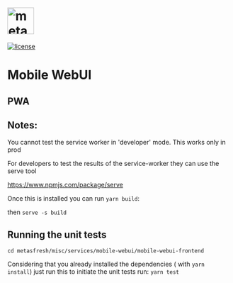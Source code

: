 # <img src='/images/metasfresh-logo-slogan-969x248.png' height='60' alt='metasfresh Logo - We do Open Source ERP' aria-label='metasfresh.com' /></a>
[![license](https://img.shields.io/badge/license-GPL-blue.svg)](https://github.com/metasfresh/metasfresh/blob/master/LICENSE.md)
# Mobile WebUI

## PWA

## Notes:
  You cannot test the service worker in 'developer' mode. This works only in prod

  For developers to test the results of the service-worker they can use the serve tool

  https://www.npmjs.com/package/serve

  Once this is installed you can run `yarn build`:

  then `serve -s build`


## Running the unit tests

`cd metasfresh/misc/services/mobile-webui/mobile-webui-frontend`

Considering that you already installed the dependencies ( with `yarn install`) just run this to initiate the unit tests run:
`yarn test`


